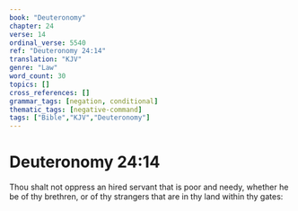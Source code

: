 ```yaml
---
book: "Deuteronomy"
chapter: 24
verse: 14
ordinal_verse: 5540
ref: "Deuteronomy 24:14"
translation: "KJV"
genre: "Law"
word_count: 30
topics: []
cross_references: []
grammar_tags: [negation, conditional]
thematic_tags: [negative-command]
tags: ["Bible","KJV","Deuteronomy"]
---
```


# Deuteronomy 24:14

Thou shalt not oppress an hired servant that is poor and needy, whether he be of thy brethren, or of thy strangers that are in thy land within thy gates:
